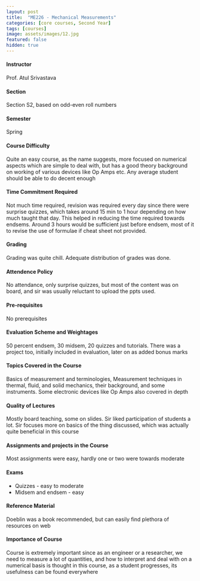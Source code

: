 ```yaml
---
layout: post
title:  "ME226 - Mechanical Measurements"
categories: [core courses, Second Year]
tags: [courses]
image: assets/images/12.jpg
featured: false
hidden: true
---
```


#### Instructor
Prof. Atul Srivastava

#### Section
Section S2, based on odd-even roll numbers

#### Semester
Spring

#### Course Difficulty
Quite an easy course, as the name suggests, more focused on numerical aspects which are simple to deal with, but has a good theory background on working of various devices like Op Amps etc. Any average student should be able to do decent enough

#### Time Commitment Required
Not much time required, revision was required every day since there were surprise quizzes, which takes around 15 min to 1 hour depending on how much taught that day. This helped in reducing the time required towards endsems. Around 3 hours would be sufficient just before endsem, most of it to revise the use of formulae if cheat sheet not provided.

#### Grading
Grading was quite chill. Adequate distribution of grades was done. 

#### Attendence Policy
No attendance, only surprise quizzes, but most of the content was on board, and sir was usually reluctant to upload the ppts used.

#### Pre-requisites
No prerequisites

#### Evaluation Scheme and Weightages
50 percent endsem, 30 midsem, 20 quizzes and tutorials. There was a project too, initially included in evaluation, later on as added bonus marks

#### Topics Covered in the Course
Basics of measurement and terminologies, Measurement techniques in thermal, fluid, and solid mechanics, their background, and some instruments. Some electronic devices like Op Amps also covered in depth

#### Quality of Lectures
Mostly board teaching, some on slides. Sir liked participation of students a lot. Sir focuses more on basics of the thing discussed, which was actually quite beneficial in this course

#### Assignments and projects in the Course
Most assignments were easy, hardly one or two were towards moderate

#### Exams
* Quizzes - easy to moderate
* Midsem and endsem - easy

#### Reference Material
Doeblin was a book recommended, but can easily find plethora of resources on web

#### Importance of Course
Course is extremely important since as an engineer or a researcher, we need to measure a lot of quantities, and how to interpret and deal with on a numerical basis is thought in this course, as a student progresses, its usefulness can be found everywhere

